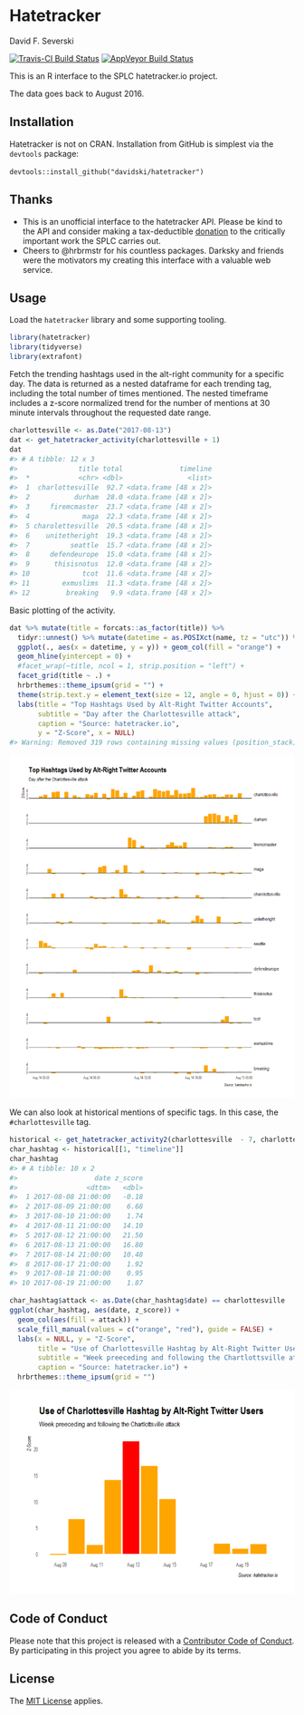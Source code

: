 Hatetracker
================
David F. Severski

<!-- README.md is generated from README.Rmd. Please edit that file -->
[![Travis-CI Build Status](https://travis-ci.org/davidski/hatetracker.svg?branch=master)](https://travis-ci.org/davidski/hatetracker) [![AppVeyor Build Status](https://ci.appveyor.com/api/projects/status/github/davidski/hatetracker?branch=master&svg=true)](https://ci.appveyor.com/project/davidski/hatetracker)

This is an R interface to the SPLC hatetracker.io project.

The data goes back to August 2016.

Installation
------------

Hatetracker is not on CRAN. Installation from GitHub is simplest via the `devtools` package:

`devtools::install_github("davidski/hatetracker")`

Thanks
------

-   This is an unofficial interface to the hatetracker API. Please be kind to the API and consider making a tax-deductible [donation](https://donate.splcenter.org/sslpage.aspx?pid=463) to the critically important work the SPLC carries out.
-   Cheers to @hrbrmstr for his countless packages. Darksky and friends were the motivators my creating this interface with a valuable web service.

Usage
-----

Load the `hatetracker` library and some supporting tooling.

``` r
library(hatetracker)
library(tidyverse)
library(extrafont)
```

Fetch the trending hashtags used in the alt-right community for a specific day. The data is returned as a nested dataframe for each trending tag, including the total number of times mentioned. The nested timeframe includes a z-score normalized trend for the number of mentions at 30 minute intervals throughout the requested date range.

``` r
charlottesville <- as.Date("2017-08-13")
dat <- get_hatetracker_activity(charlottesville + 1)
dat
#> # A tibble: 12 x 3
#>               title total              timeline
#>  *            <chr> <dbl>                <list>
#>  1  charlottesville  92.7 <data.frame [48 x 2]>
#>  2           durham  28.0 <data.frame [48 x 2]>
#>  3     firemcmaster  23.7 <data.frame [48 x 2]>
#>  4             maga  22.3 <data.frame [48 x 2]>
#>  5 charolettesville  20.5 <data.frame [48 x 2]>
#>  6    unitetheright  19.3 <data.frame [48 x 2]>
#>  7          seattle  15.7 <data.frame [48 x 2]>
#>  8     defendeurope  15.0 <data.frame [48 x 2]>
#>  9      thisisnotus  12.0 <data.frame [48 x 2]>
#> 10             tcot  11.6 <data.frame [48 x 2]>
#> 11        exmuslims  11.3 <data.frame [48 x 2]>
#> 12         breaking   9.9 <data.frame [48 x 2]>
```

Basic plotting of the activity.

``` r
dat %>% mutate(title = forcats::as_factor(title)) %>% 
  tidyr::unnest() %>% mutate(datetime = as.POSIXct(name, tz = "utc")) %>% 
  ggplot(., aes(x = datetime, y = y)) + geom_col(fill = "orange") + 
  geom_hline(yintercept = 0) +
  #facet_wrap(~title, ncol = 1, strip.position = "left") +
  facet_grid(title ~ .) +
  hrbrthemes::theme_ipsum(grid = "") + 
  theme(strip.text.y = element_text(size = 12, angle = 0, hjust = 0)) +
  labs(title = "Top Hashtags Used by Alt-Right Twitter Accounts", 
       subtitle = "Day after the Charlottesville attack",
       caption = "Source: hatetracker.io",
       y = "Z-Score", x = NULL)
#> Warning: Removed 319 rows containing missing values (position_stack).
```

![](README-basic_plot-1.png)

We can also look at historical mentions of specific tags. In this case, the `#charlottesville` tag.

``` r
historical <- get_hatetracker_activity2(charlottesville  - 7, charlottesville + 7)
char_hashtag <- historical[[1, "timeline"]]
char_hashtag
#> # A tibble: 10 x 2
#>                   date z_score
#>                 <dttm>   <dbl>
#>  1 2017-08-08 21:00:00   -0.18
#>  2 2017-08-09 21:00:00    6.68
#>  3 2017-08-10 21:00:00    1.74
#>  4 2017-08-11 21:00:00   14.10
#>  5 2017-08-12 21:00:00   21.50
#>  6 2017-08-13 21:00:00   16.80
#>  7 2017-08-14 21:00:00   10.48
#>  8 2017-08-17 21:00:00    1.92
#>  9 2017-08-18 21:00:00    0.95
#> 10 2017-08-19 21:00:00    1.87
```

``` r
char_hashtag$attack <- as.Date(char_hashtag$date) == charlottesville
ggplot(char_hashtag, aes(date, z_score)) + 
  geom_col(aes(fill = attack)) +
  scale_fill_manual(values = c("orange", "red"), guide = FALSE) + 
  labs(x = NULL, y = "Z-Score", 
       title = "Use of Charlottesville Hashtag by Alt-Right Twitter Users", 
       subtitle = "Week preeceding and following the Chartlottsville attack",
       caption = "Source: hatetracker.io") +
  hrbrthemes::theme_ipsum(grid = "")
```

![](README-unnamed-chunk-3-1.png)

Code of Conduct
---------------

Please note that this project is released with a [Contributor Code of Conduct](CONDUCT.md). By participating in this project you agree to abide by its terms.

License
-------

The [MIT License](LICENSE) applies.

